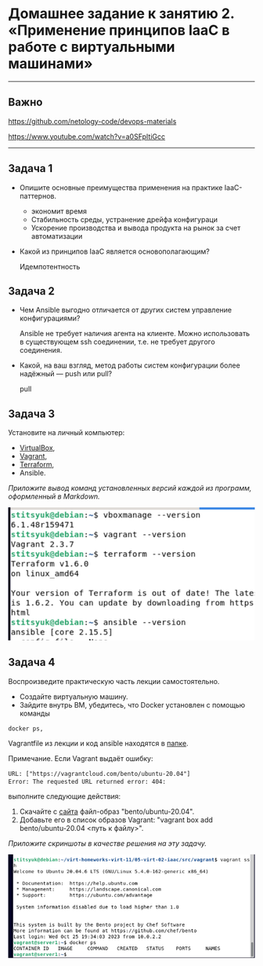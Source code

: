 
# Домашнее задание к занятию 2. «Применение принципов IaaC в работе с виртуальными машинами»

---

## Важно

https://github.com/netology-code/devops-materials 

https://www.youtube.com/watch?v=a0SFpItiGcc

---

## Задача 1

- Опишите основные преимущества применения на практике IaaC-паттернов.

    - экономит время
    - Стабильность среды, устранение дрейфа конфигураци
    - Ускорение производства и вывода продукта на рынок за счет автоматизации

- Какой из принципов IaaC является основополагающим?

    Идемпотентность

## Задача 2

- Чем Ansible выгодно отличается от других систем управление конфигурациями?

    Ansible не требует наличия агента на клиенте.
    Можно использовать в существующем  ssh соединении, т.е. не требует другого соединения.

- Какой, на ваш взгляд, метод работы систем конфигурации более надёжный — push или pull?

    pull

## Задача 3

Установите на личный компьютер:

- [VirtualBox](https://www.virtualbox.org/),
- [Vagrant](https://github.com/netology-code/devops-materials),
- [Terraform](https://github.com/netology-code/devops-materials/blob/master/README.md),
- Ansible.

*Приложите вывод команд установленных версий каждой из программ, оформленный в Markdown.*

![Задание1](Снимок1.PNG)

## Задача 4 

Воспроизведите практическую часть лекции самостоятельно.

- Создайте виртуальную машину.
- Зайдите внутрь ВМ, убедитесь, что Docker установлен с помощью команды
```
docker ps,
```
Vagrantfile из лекции и код ansible находятся в [папке](https://github.com/netology-code/virt-homeworks/tree/virt-11/05-virt-02-iaac/src).

Примечание. Если Vagrant выдаёт ошибку:
```
URL: ["https://vagrantcloud.com/bento/ubuntu-20.04"]     
Error: The requested URL returned error: 404:
```

выполните следующие действия:

1. Скачайте с [сайта](https://app.vagrantup.com/bento/boxes/ubuntu-20.04) файл-образ "bento/ubuntu-20.04".
2. Добавьте его в список образов Vagrant: "vagrant box add bento/ubuntu-20.04 <путь к файлу>".

*Приложите скриншоты в качестве решения на эту задачу.*

![Задание2](Снимок2.PNG)
